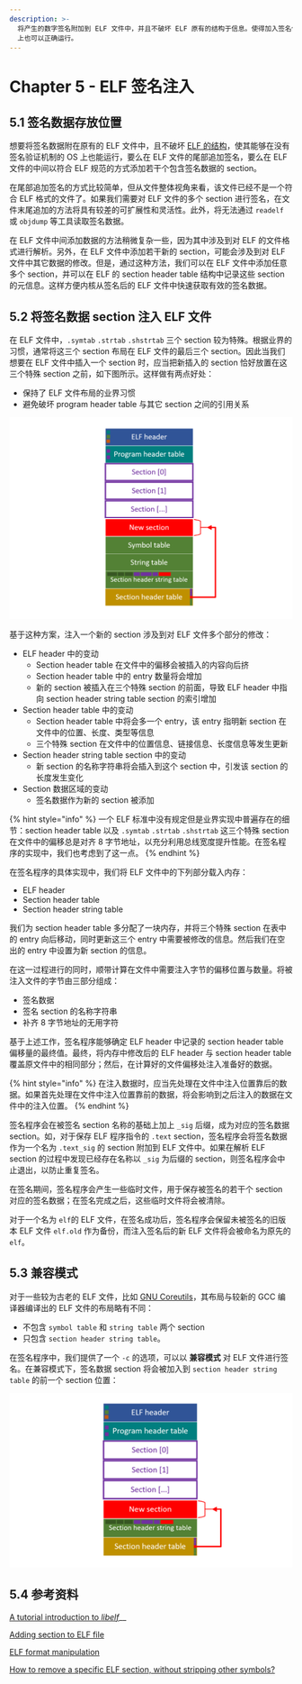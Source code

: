 ```yaml
---
description: >-
  将产生的数字签名附加到 ELF 文件中，并且不破坏 ELF 原有的结构于信息。使得加入签名信息的 ELF 文件也能够在没有签名验证机制的普通 Linux
  上也可以正确运行。
---
```


# Chapter 5 - ELF 签名注入

## 5.1 签名数据存放位置

想要将签名数据附在原有的 ELF 文件中，且不破坏 [ELF 的结构](../group-1-kernel-signature-verification/chapter-2-elf-format-analysis.md)，使其能够在没有签名验证机制的 OS 上也能运行，要么在 ELF 文件的尾部追加签名，要么在 ELF 文件的中间以符合 ELF 规范的方式添加若干个包含签名数据的 section。

在尾部追加签名的方式比较简单，但从文件整体视角来看，该文件已经不是一个符合 ELF 格式的文件了。如果我们需要对 ELF 文件的多个 section 进行签名，在文件末尾追加的方法将具有较差的可扩展性和灵活性。此外，将无法通过 `readelf` 或 `objdump` 等工具读取签名数据。

在 ELF 文件中间添加数据的方法稍微复杂一些，因为其中涉及到对 ELF 的文件格式进行解析。另外，在 ELF 文件中添加若干新的 section，可能会涉及到对 ELF 文件中其它数据的修改。但是，通过这种方法，我们可以在 ELF 文件中添加任意多个 section，并可以在 ELF 的 section header table 结构中记录这些 section 的元信息。这样方便内核从签名后的 ELF 文件中快速获取有效的签名数据。

## 5.2 将签名数据 section 注入 ELF 文件

在 ELF 文件中，`.symtab` `.strtab` `.shstrtab` 三个 section 较为特殊。根据业界的习惯，通常将这三个 section 布局在 ELF 文件的最后三个 section。因此当我们想要在 ELF 文件中插入一个 section 时，应当把新插入的 section 恰好放置在这三个特殊 section 之前，如下图所示。这样做有两点好处：

* 保持了 ELF 文件布局的业界习惯
* 避免破坏 program header table 与其它 section 之间的引用关系

![&#x5728; ELF &#x6587;&#x4EF6;&#x4E2D;&#x6CE8;&#x5165;&#x4E00;&#x4E2A;&#x65B0;&#x7684; section](../.gitbook/assets/elf-new-section.png)

基于这种方案，注入一个新的 section 涉及到对 ELF 文件多个部分的修改：

* ELF header 中的变动
  * Section header table 在文件中的偏移会被插入的内容向后挤
  * Section header table 中的 entry 数量将会增加
  * 新的 section 被插入在三个特殊 section 的前面，导致 ELF header 中指向 section header string table section 的索引增加
* Section header table 中的变动
  * Section header table 中将会多一个 entry，该 entry 指明新 section 在文件中的位置、长度、类型等信息
  * 三个特殊 section 在文件中的位置信息、链接信息、长度信息等发生更新
* Section header string table section 中的变动
  * 新 section 的名称字符串将会插入到这个 section 中，引发该 section 的长度发生变化
* Section 数据区域的变动
  * 签名数据作为新的 section 被添加

{% hint style="info" %}
一个 ELF 标准中没有规定但是业界实现中普遍存在的细节：section header table 以及 `.symtab` `.strtab` `.shstrtab` 这三个特殊 section 在文件中的偏移总是对齐 8 字节地址，以充分利用总线宽度提升性能。在签名程序的实现中，我们也考虑到了这一点。
{% endhint %}

在签名程序的具体实现中，我们将 ELF 文件中的下列部分载入内存：

* ELF header
* Section header table
* Section header string table

我们为 section header table 多分配了一块内存，并将三个特殊 section 在表中的 entry 向后移动，同时更新这三个 entry 中需要被修改的信息。然后我们在空出的 entry 中设置为新 section 的信息。

在这一过程进行的同时，顺带计算在文件中需要注入字节的偏移位置与数量。将被注入文件的字节由三部分组成：

* 签名数据
* 签名 section 的名称字符串
* 补齐 8 字节地址的无用字符

基于上述工作，签名程序能够确定 ELF header 中记录的 section header table 偏移量的最终值。最终，将内存中修改后的 ELF header 与 section header table 覆盖原文件中的相同部分；然后，在计算好的文件偏移处注入准备好的数据。

{% hint style="info" %}
在注入数据时，应当先处理在文件中注入位置靠后的数据。如果首先处理在文件中注入位置靠前的数据，将会影响到之后注入的数据在文件中的注入位置。
{% endhint %}

签名程序会在被签名 section 名称的基础上加上 `_sig` 后缀，成为对应的签名数据 section。如，对于保存 ELF 程序指令的 `.text` section，签名程序会将签名数据作为一个名为 `.text_sig` 的 section 附加到 ELF 文件中。如果在解析 ELF section 的过程中发现已经存在名称以 `_sig` 为后缀的 section，则签名程序会中止退出，以防止重复签名。

在签名期间，签名程序会产生一些临时文件，用于保存被签名的若干个 section 对应的签名数据；在签名完成之后，这些临时文件将会被清除。

对于一个名为 `elf`的 ELF 文件，在签名成功后，签名程序会保留未被签名的旧版本 ELF 文件 `elf.old` 作为备份，而注入签名后的新 ELF 文件将会被命名为原先的 `elf`。

## 5.3 兼容模式

对于一些较为古老的 ELF 文件，比如 [GNU Coreutils](https://www.gnu.org/software/coreutils/)，其布局与较新的 GCC 编译器编译出的 ELF 文件的布局略有不同：

* 不包含 `symbol table` 和 `string table` 两个 section
* 只包含 `section header string table`。

在签名程序中，我们提供了一个 `-c` 的选项，可以以 **兼容模式** 对 ELF 文件进行签名。在兼容模式下，签名数据 section 将会被加入到 `section header string table` 的前一个 section 位置：

![&#x517C;&#x5BB9;&#x65E7;&#x7684; ELF &#x6587;&#x4EF6;&#x5E03;&#x5C40;](../.gitbook/assets/elf-new-section-compact.png)

## 5.4 参考资料

[A tutorial introduction to _libelf_](https://sourceforge.net/projects/elftoolchain/files/Documentation/libelf-by-example/20120308/libelf-by-example.pdf/download)\_\_

[Adding section to ELF file](https://stackoverflow.com/questions/1088128/adding-section-to-elf-file)

[ELF format manipulation](https://stackoverflow.com/questions/7601344/elf-format-manipulation)

[How to remove a specific ELF section, without stripping other symbols?](https://stackoverflow.com/questions/31453859/how-to-remove-a-specific-elf-section-without-stripping-other-symbols)

